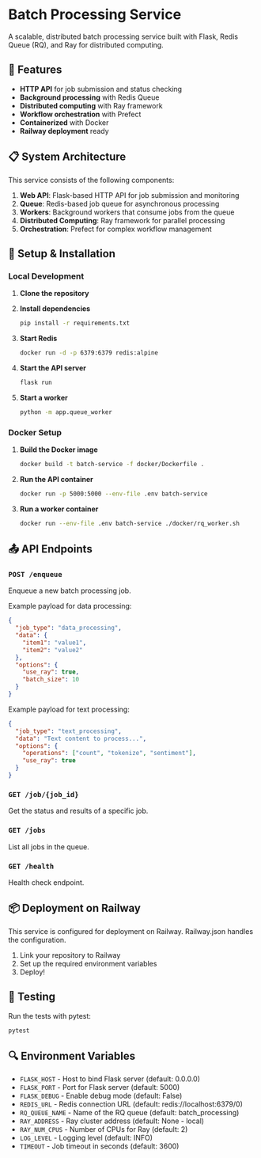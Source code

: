 # Batch Processing Service

A scalable, distributed batch processing service built with Flask, Redis Queue (RQ), and Ray for distributed computing.

## 🚀 Features

- **HTTP API** for job submission and status checking
- **Background processing** with Redis Queue
- **Distributed computing** with Ray framework
- **Workflow orchestration** with Prefect
- **Containerized** with Docker
- **Railway deployment** ready

## 📋 System Architecture

This service consists of the following components:

1. **Web API**: Flask-based HTTP API for job submission and monitoring
2. **Queue**: Redis-based job queue for asynchronous processing
3. **Workers**: Background workers that consume jobs from the queue
4. **Distributed Computing**: Ray framework for parallel processing
5. **Orchestration**: Prefect for complex workflow management

## 🔧 Setup & Installation

### Local Development

1. **Clone the repository**

2. **Install dependencies**
   ```bash
   pip install -r requirements.txt
   ```

3. **Start Redis**
   ```bash
   docker run -d -p 6379:6379 redis:alpine
   ```

4. **Start the API server**
   ```bash
   flask run
   ```

5. **Start a worker**
   ```bash
   python -m app.queue_worker
   ```

### Docker Setup

1. **Build the Docker image**
   ```bash
   docker build -t batch-service -f docker/Dockerfile .
   ```

2. **Run the API container**
   ```bash
   docker run -p 5000:5000 --env-file .env batch-service
   ```

3. **Run a worker container**
   ```bash
   docker run --env-file .env batch-service ./docker/rq_worker.sh
   ```

## 📤 API Endpoints

### `POST /enqueue`
Enqueue a new batch processing job.

Example payload for data processing:
```json
{
  "job_type": "data_processing",
  "data": {
    "item1": "value1",
    "item2": "value2"
  },
  "options": {
    "use_ray": true,
    "batch_size": 10
  }
}
```

Example payload for text processing:
```json
{
  "job_type": "text_processing",
  "data": "Text content to process...",
  "options": {
    "operations": ["count", "tokenize", "sentiment"],
    "use_ray": true
  }
}
```

### `GET /job/{job_id}`
Get the status and results of a specific job.

### `GET /jobs`
List all jobs in the queue.

### `GET /health`
Health check endpoint.

## 📦 Deployment on Railway

This service is configured for deployment on Railway. Railway.json handles the configuration.

1. Link your repository to Railway
2. Set up the required environment variables
3. Deploy!

## 🧪 Testing

Run the tests with pytest:
```bash
pytest
```

## 🔍 Environment Variables

- `FLASK_HOST` - Host to bind Flask server (default: 0.0.0.0)
- `FLASK_PORT` - Port for Flask server (default: 5000)
- `FLASK_DEBUG` - Enable debug mode (default: False)
- `REDIS_URL` - Redis connection URL (default: redis://localhost:6379/0)
- `RQ_QUEUE_NAME` - Name of the RQ queue (default: batch_processing)
- `RAY_ADDRESS` - Ray cluster address (default: None - local)
- `RAY_NUM_CPUS` - Number of CPUs for Ray (default: 2)
- `LOG_LEVEL` - Logging level (default: INFO)
- `TIMEOUT` - Job timeout in seconds (default: 3600)

